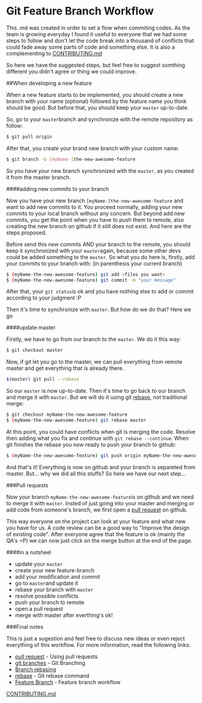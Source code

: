 # Git Feature Branch Workflow
This .md was created in order to set a flow when commiting codes. As the team is growing everyday I found it useful to everyone that we had some steps to follow and don't let the code break into a thousand of conflicts that could fade away some parts of code and something else. It is also a complementing to [CONTRIBUTING.md](CONTRIBUTING.md)

So here we have the suggested steps, but feel free to suggest somthing different you didn't agree or thing we could improve.

##When developing a new feature

When a new feature starts to be implemented, you should create a new branch with your name (optional) followed by the feature name you think should be good. But before that, you should keep your ```master``` up-to-date.

So, go to your ```master```branch and synchronize with the remote repository as follow:

```sh
$ git pull origin
```

After that, you create your brand new branch with your custom name:

```sh
$ git branch -b [myName-]the-new-awesome-feature
```

So you have your new branch synchronized with the ```master```, as you created it from the master branch.

####adding new commits to your branch

Now you have your new branch ```[myName-]the-new-awesome-feature``` and want to add new commits to it. You proceed normally, adding your new commits to your local branch without any concern. But beyond add new commits, you get the point when you have to push them to remote, also creating the new branch on github if it still does not exist. And here are the steps proposed.

Before send this new commits AND your branch to the remote, you should keep it synchronized with your ```master```again, because some other devs could be added something to the ```master```. So what you do here is, firstly, add your commits to your branch with: (in parenthesis your current branch)

```sh
$ (myName-the-new-awesome-feature) git add <files you want>
$ (myName-the-new-awesome-feature) git commit -m "your message"
```

After that, your ```git status```is ok and you have nothing else to add or commit according to your judgment :P

Then it's time to synchronize with ```master```. But how do we do that? Here we go

####update master

Firstly, we have to go from our branch to the ```master```. We do it this way:

```sh
$ git checkout master
```

Now, if git let you go to the master, we can pull everything from remote master and get everything that is already there.

```sh
$(master) git pull --rebase
```

So our ```master``` is now up-to-date. Then it's time to go back to our branch and merge it with ```master```. But we will do it using git [rebase], not traditional merge:

```sh
$ git checkout myName-the-new-awesome-feature
$ (myName-the-new-awesome-feature) git rebase master
```

At this point, you could have conflicts when git is merging the code. Resolve then adding what you fix and continue with ```git rebase --continue```. 
When git finishes the rebase you now ready to push your branch to github:

```sh
$ (myName-the-new-awesome-feature) git push origin myName-the-new-awesome-feature
```

And that's it! Everything is now on github and your branch is separeted from master. But... why we did all this stuffs? So here we have our next step...

###Pull requests

Now your branch ```myName-the-new-awesome-feature```is on github and we need to merge it with ```master```. Insted of just going into your master and merging or add code from someone's branch, we first open a [pull request] on github. 

This way everyone on the project can look at your feature and what new you have for us. A code review can be a good way to "Improve the design of existing code". After everyone agree that the feature is ok  (mainly the QA's =P) we can now just click on the merge button at the end of the page.

####in a nutsheel

* update your ```master```
* create your new feature-branch
* add your modification and commit
* go to ```master```and update it
* rebase your branch with ```master```
* resolve possible conflicts
* push your branch to remote
* open a pull request
* merge with master after everthing's ok!


###Final notes

This is just a sugestion and feel free to discuss new ideas or even reject everything of this workflow.
For more information, read the following links:

* [pull request] - Using pull requests
* [git branches] - Git Branching
* [Branch rebasing]
* [rebase] - Git rebase command
* [Feature Branch] - Feature branch workflow

[pull request]:https://help.github.com/articles/using-pull-requests/
[Branch rebasing]:http://git-scm.com/book/en/v2/Git-Branching-Rebasing
[rebase]:http://git-scm.com/docs/git-rebase
[git branches]:http://git-scm.com/book/en/v2/Git-Branching-Branches-in-a-Nutshell
[Feature Branch]:https://www.atlassian.com/git/tutorials/comparing-workflows/feature-branch-workflow
[CONTRIBUTING.md](CONTRIBUTING.md)
